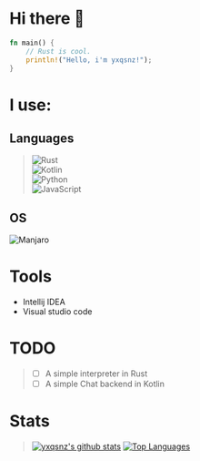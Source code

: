 # Hi there 👋

```rust
fn main() {
    // Rust is cool.
    println!("Hello, i'm yxqsnz!");
}
```
# I use:
## Languages

> ![Rust](https://img.shields.io/badge/Rust-000000?style=for-the-badge&logo=rust&logoColor=white) \
> ![Kotlin](https://img.shields.io/badge/Kotlin-f2841f?style=for-the-badge&logo=kotlin&logoColor=white) \
> ![Python](https://img.shields.io/badge/Python-ffcc3b?style=for-the-badge&logo=python) \
> ![JavaScript](https://img.shields.io/badge/Javascript-000?style=for-the-badge&logo=javascript)

## OS
![Manjaro](https://img.shields.io/badge/Manjaro-fff?style=for-the-badge&logo=manjaro)

# Tools
+ Intellij IDEA
+ Visual studio code

# TODO
> - [ ] A simple interpreter in Rust
> - [ ] A simple Chat backend in Kotlin

# Stats

> [![yxqsnz's github stats](https://github-readme-stats.vercel.app/api?username=yxqsnz&show_icons=true&theme=onedark&count_private=true)](https://github.com/anuraghazra/github-readme-stats)
[![Top Languages](https://github-readme-stats.vercel.app/api/top-langs/?username=yxqsnz&langs_count=10&theme=onedark&layout=compact)](https://github.com/anuraghazra/github-readme-stats)